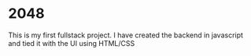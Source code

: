 # 2048

This is my first fullstack project. I have created the backend in javascript and tied it with the UI using HTML/CSS
